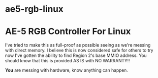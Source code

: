 # ae5-rgb-linux


AE-5 RGB Controller For Linux
===================================

I've tried to make this as full-proof as possible seeing as we're messing with direct memory. I believe this is now considered safe for others to try now I've gotten the ability to
find Region 2's base MMIO address. You should know that this is provided AS IS with NO WARRANTY!!

**You** are messing with hardware, know anything can happen.

